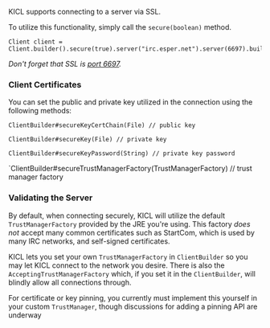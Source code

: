KICL supports connecting to a server via SSL.

To utilize this functionality, simply call the `secure(boolean)` method.

```
Client client = Client.builder().secure(true).server("irc.esper.net").server(6697).build();
```

*Don't forget that SSL is [port 6697](https://tools.ietf.org/html/rfc7194).*

### Client Certificates
You can set the public and private key utilized in the connection using the following methods:

`ClientBuilder#secureKeyCertChain(File) // public key`

`ClientBuilder#secureKey(File) // private key`

`ClientBuilder#secureKeyPassword(String) // private key password`

`ClientBuilder#secureTrustManagerFactory(TrustManagerFactory) // trust manager factory

### Validating the Server

By default, when connecting securely, KICL will utilize the default `TrustManagerFactory`
provided by the JRE you're using. This factory *does not* accept many common certificates
such as StartCom, which is used by many IRC networks, and self-signed certificates.

KICL lets you set your own `TrustManagerFactory` in `ClientBuilder` so you may let KICL
connect to the network you desire. There is also the `AcceptingTrustManagerFactory` which,
if you set it in the `ClientBuilder`, will blindly allow all connections through.

For certificate or key pinning, you currently must implement this yourself in your custom
`TrustManager`, though discussions for adding a pinning API are underway